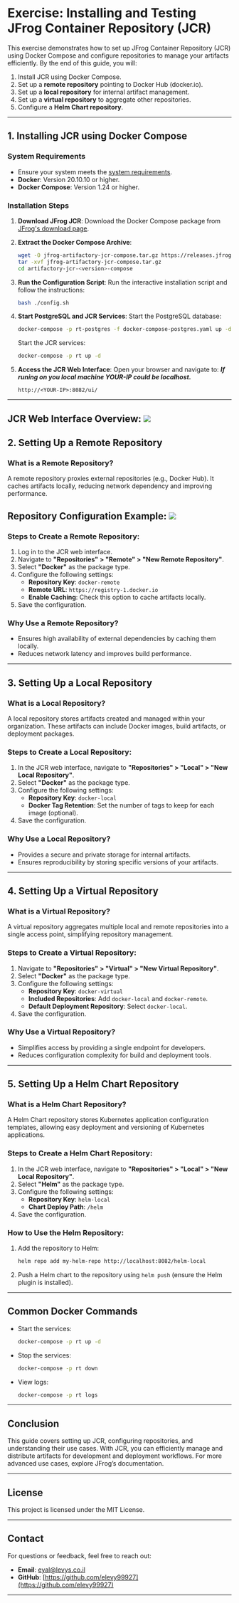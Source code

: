 # **Exercise: Installing and Testing JFrog Container Repository (JCR)**

This exercise demonstrates how to set up JFrog Container Repository (JCR) using Docker Compose and configure repositories to manage your artifacts efficiently. By the end of this guide, you will:

1. Install JCR using Docker Compose.
2. Set up a **remote repository** pointing to Docker Hub (docker.io).
3. Set up a **local repository** for internal artifact management.
4. Set up a **virtual repository** to aggregate other repositories.
5. Configure a **Helm Chart repository**.

---

## **1. Installing JCR using Docker Compose**

### **System Requirements**
- Ensure your system meets the [system requirements](https://jfrog.com/help/r/jfrog-installation-setup-documentation/system-requirements).
- **Docker**: Version 20.10.10 or higher.
- **Docker Compose**: Version 1.24 or higher.

### **Installation Steps**
1. **Download JFrog JCR**:
   Download the Docker Compose package from [JFrog's download page](https://jfrog.com/download-jfrog-container-registry/).

2. **Extract the Docker Compose Archive**:
   ```bash
   wget -O jfrog-artifactory-jcr-compose.tar.gz https://releases.jfrog.io/artifactory/bintray-artifactory/org/artifactory/jcr/docker/jfrog-artifactory-jcr/[RELEASE]/jfrog-artifactory-jcr-[RELEASE]-compose.tar.gz
   tar -xvf jfrog-artifactory-jcr-compose.tar.gz
   cd artifactory-jcr-<version>-compose
   ```

3. **Run the Configuration Script**:
   Run the interactive installation script and follow the instructions:
   ```bash
   bash ./config.sh
   ```

4. **Start PostgreSQL and JCR Services**:
   Start the PostgreSQL database:
   ```bash
   docker-compose -p rt-postgres -f docker-compose-postgres.yaml up -d
   ```
   Start the JCR services:
   ```bash
   docker-compose -p rt up -d
   ```

5. **Access the JCR Web Interface**:
   Open your browser and navigate to:
   <B><I>If runing on you local machine YOUR-IP could be localhost. </I></B> 
   ```
   http://<YOUR-IP>:8082/ui/
   ```

---
**JCR Web Interface Overview**:
<img src="./jcr-ui.png">
---

## **2. Setting Up a Remote Repository**

### **What is a Remote Repository?**
A remote repository proxies external repositories (e.g., Docker Hub). It caches artifacts locally, reducing network dependency and improving performance.

**Repository Configuration Example**:
<img src="./jfrog-repo.png">
---

### **Steps to Create a Remote Repository**:
1. Log in to the JCR web interface.
2. Navigate to **"Repositories" > "Remote" > "New Remote Repository"**.
3. Select **"Docker"** as the package type.
4. Configure the following settings:
   - **Repository Key**: `docker-remote`
   - **Remote URL**: `https://registry-1.docker.io`
   - **Enable Caching**: Check this option to cache artifacts locally.
5. Save the configuration.

### **Why Use a Remote Repository?**
- Ensures high availability of external dependencies by caching them locally.
- Reduces network latency and improves build performance.

---

## **3. Setting Up a Local Repository**

### **What is a Local Repository?**
A local repository stores artifacts created and managed within your organization. These artifacts can include Docker images, build artifacts, or deployment packages.

### **Steps to Create a Local Repository**:
1. In the JCR web interface, navigate to **"Repositories" > "Local" > "New Local Repository"**.
2. Select **"Docker"** as the package type.
3. Configure the following settings:
   - **Repository Key**: `docker-local`
   - **Docker Tag Retention**: Set the number of tags to keep for each image (optional).
4. Save the configuration.

### **Why Use a Local Repository?**
- Provides a secure and private storage for internal artifacts.
- Ensures reproducibility by storing specific versions of your artifacts.

---

## **4. Setting Up a Virtual Repository**

### **What is a Virtual Repository?**
A virtual repository aggregates multiple local and remote repositories into a single access point, simplifying repository management.

### **Steps to Create a Virtual Repository**:
1. Navigate to **"Repositories" > "Virtual" > "New Virtual Repository"**.
2. Select **"Docker"** as the package type.
3. Configure the following settings:
   - **Repository Key**: `docker-virtual`
   - **Included Repositories**: Add `docker-local` and `docker-remote`.
   - **Default Deployment Repository**: Select `docker-local`.
4. Save the configuration.

### **Why Use a Virtual Repository?**
- Simplifies access by providing a single endpoint for developers.
- Reduces configuration complexity for build and deployment tools.

---

## **5. Setting Up a Helm Chart Repository**

### **What is a Helm Chart Repository?**
A Helm Chart repository stores Kubernetes application configuration templates, allowing easy deployment and versioning of Kubernetes applications.

### **Steps to Create a Helm Chart Repository**:
1. In the JCR web interface, navigate to **"Repositories" > "Local" > "New Local Repository"**.
2. Select **"Helm"** as the package type.
3. Configure the following settings:
   - **Repository Key**: `helm-local`
   - **Chart Deploy Path**: `/helm`
4. Save the configuration.

### **How to Use the Helm Repository**:
1. Add the repository to Helm:
   ```bash
   helm repo add my-helm-repo http://localhost:8082/helm-local
   ```
2. Push a Helm chart to the repository using `helm push` (ensure the Helm plugin is installed).

---

## **Common Docker Commands**
- Start the services:
  ```bash
  docker-compose -p rt up -d
  ```
- Stop the services:
  ```bash
  docker-compose -p rt down
  ```
- View logs:
  ```bash
  docker-compose -p rt logs
  ```

---

## **Conclusion**

This guide covers setting up JCR, configuring repositories, and understanding their use cases. With JCR, you can efficiently manage and distribute artifacts for development and deployment workflows. For more advanced use cases, explore JFrog’s documentation.

---
## License

This project is licensed under the MIT License.

---
## **Contact**
For questions or feedback, feel free to reach out:
- **Email**: eyal@levys.co.il
- **GitHub**: [https://github.com/elevy99927](https://github.com/elevy99927)

---